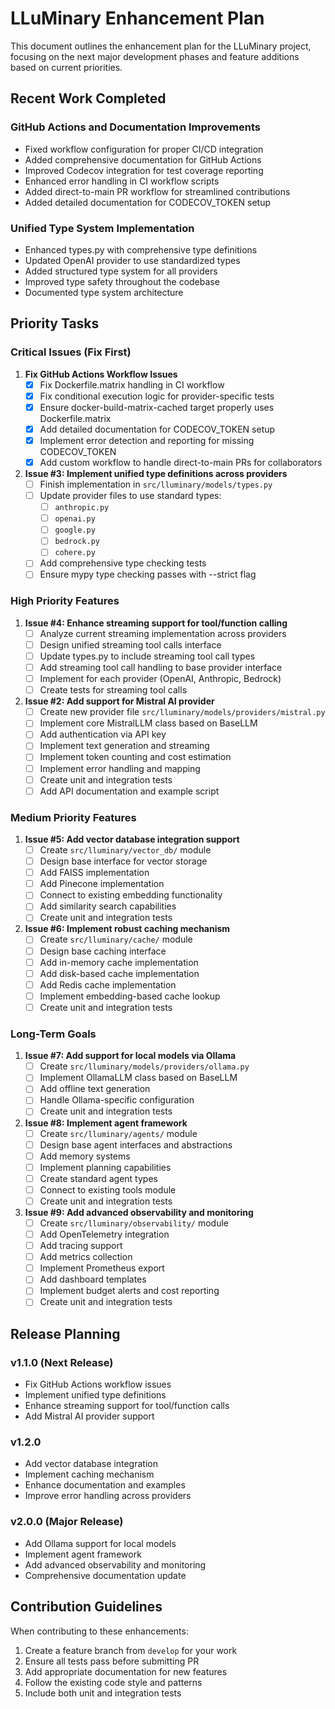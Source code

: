 # LLuMinary Enhancement Plan

This document outlines the enhancement plan for the LLuMinary project, focusing on the next major development phases and feature additions based on current priorities.

## Recent Work Completed

### GitHub Actions and Documentation Improvements
- Fixed workflow configuration for proper CI/CD integration
- Added comprehensive documentation for GitHub Actions
- Improved Codecov integration for test coverage reporting
- Enhanced error handling in CI workflow scripts
- Added direct-to-main PR workflow for streamlined contributions
- Added detailed documentation for CODECOV_TOKEN setup

### Unified Type System Implementation
- Enhanced types.py with comprehensive type definitions
- Updated OpenAI provider to use standardized types
- Added structured type system for all providers
- Improved type safety throughout the codebase
- Documented type system architecture

## Priority Tasks

### Critical Issues (Fix First)

1. **Fix GitHub Actions Workflow Issues**
   - [x] Fix Dockerfile.matrix handling in CI workflow
   - [x] Fix conditional execution logic for provider-specific tests
   - [x] Ensure docker-build-matrix-cached target properly uses Dockerfile.matrix
   - [x] Add detailed documentation for CODECOV_TOKEN setup
   - [x] Implement error detection and reporting for missing CODECOV_TOKEN
   - [x] Add custom workflow to handle direct-to-main PRs for collaborators

2. **Issue #3: Implement unified type definitions across providers**
   - [ ] Finish implementation in `src/lluminary/models/types.py`
   - [ ] Update provider files to use standard types:
     - [ ] `anthropic.py`
     - [ ] `openai.py`
     - [ ] `google.py`
     - [ ] `bedrock.py`
     - [ ] `cohere.py`
   - [ ] Add comprehensive type checking tests
   - [ ] Ensure mypy type checking passes with --strict flag

### High Priority Features

1. **Issue #4: Enhance streaming support for tool/function calling**
   - [ ] Analyze current streaming implementation across providers
   - [ ] Design unified streaming tool calls interface
   - [ ] Update types.py to include streaming tool call types
   - [ ] Add streaming tool call handling to base provider interface
   - [ ] Implement for each provider (OpenAI, Anthropic, Bedrock)
   - [ ] Create tests for streaming tool calls

2. **Issue #2: Add support for Mistral AI provider**
   - [ ] Create new provider file `src/lluminary/models/providers/mistral.py`
   - [ ] Implement core MistralLLM class based on BaseLLM
   - [ ] Add authentication via API key
   - [ ] Implement text generation and streaming
   - [ ] Implement token counting and cost estimation
   - [ ] Implement error handling and mapping
   - [ ] Create unit and integration tests
   - [ ] Add API documentation and example script

### Medium Priority Features

1. **Issue #5: Add vector database integration support**
   - [ ] Create `src/lluminary/vector_db/` module
   - [ ] Design base interface for vector storage
   - [ ] Add FAISS implementation
   - [ ] Add Pinecone implementation
   - [ ] Connect to existing embedding functionality
   - [ ] Add similarity search capabilities
   - [ ] Create unit and integration tests

2. **Issue #6: Implement robust caching mechanism**
   - [ ] Create `src/lluminary/cache/` module
   - [ ] Design base caching interface
   - [ ] Add in-memory cache implementation
   - [ ] Add disk-based cache implementation
   - [ ] Add Redis cache implementation
   - [ ] Implement embedding-based cache lookup
   - [ ] Create unit and integration tests

### Long-Term Goals

1. **Issue #7: Add support for local models via Ollama**
   - [ ] Create `src/lluminary/models/providers/ollama.py`
   - [ ] Implement OllamaLLM class based on BaseLLM
   - [ ] Add offline text generation
   - [ ] Handle Ollama-specific configuration
   - [ ] Create unit and integration tests

2. **Issue #8: Implement agent framework**
   - [ ] Create `src/lluminary/agents/` module
   - [ ] Design base agent interfaces and abstractions
   - [ ] Add memory systems
   - [ ] Implement planning capabilities
   - [ ] Create standard agent types
   - [ ] Connect to existing tools module
   - [ ] Create unit and integration tests

3. **Issue #9: Add advanced observability and monitoring**
   - [ ] Create `src/lluminary/observability/` module
   - [ ] Add OpenTelemetry integration
   - [ ] Add tracing support
   - [ ] Add metrics collection
   - [ ] Implement Prometheus export
   - [ ] Add dashboard templates
   - [ ] Implement budget alerts and cost reporting
   - [ ] Create unit and integration tests

## Release Planning

### v1.1.0 (Next Release)
- Fix GitHub Actions workflow issues
- Implement unified type definitions
- Enhance streaming support for tool/function calls
- Add Mistral AI provider support

### v1.2.0
- Add vector database integration
- Implement caching mechanism
- Enhance documentation and examples
- Improve error handling across providers

### v2.0.0 (Major Release)
- Add Ollama support for local models
- Implement agent framework
- Add advanced observability and monitoring
- Comprehensive documentation update

## Contribution Guidelines

When contributing to these enhancements:

1. Create a feature branch from `develop` for your work
2. Ensure all tests pass before submitting PR
3. Add appropriate documentation for new features
4. Follow the existing code style and patterns
5. Include both unit and integration tests